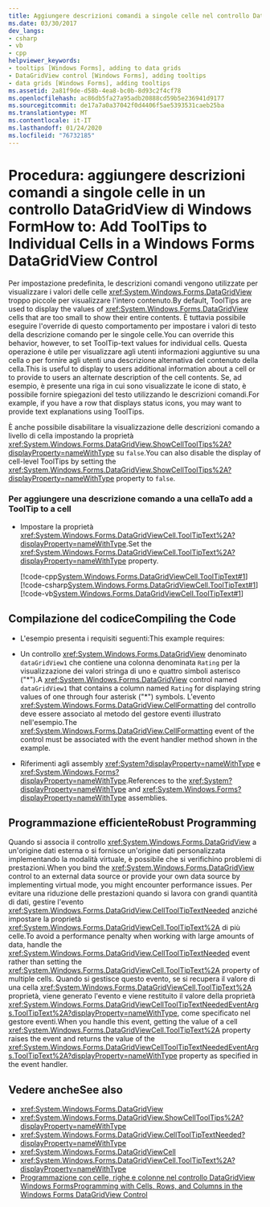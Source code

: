 ```yaml
---
title: Aggiungere descrizioni comandi a singole celle nel controllo DataGridView
ms.date: 03/30/2017
dev_langs:
- csharp
- vb
- cpp
helpviewer_keywords:
- tooltips [Windows Forms], adding to data grids
- DataGridView control [Windows Forms], adding tooltips
- data grids [Windows Forms], adding tooltips
ms.assetid: 2a81f9de-d58b-4ea8-bc0b-8d93c2f4cf78
ms.openlocfilehash: ac86db5fa27a95adb20888cd59b5e236941d9177
ms.sourcegitcommit: de17a7a0a37042f0d4406f5ae5393531caeb25ba
ms.translationtype: MT
ms.contentlocale: it-IT
ms.lasthandoff: 01/24/2020
ms.locfileid: "76732185"
---
```

# <a name="how-to-add-tooltips-to-individual-cells-in-a-windows-forms-datagridview-control"></a><span data-ttu-id="2d719-102">Procedura: aggiungere descrizioni comandi a singole celle in un controllo DataGridView di Windows Form</span><span class="sxs-lookup"><span data-stu-id="2d719-102">How to: Add ToolTips to Individual Cells in a Windows Forms DataGridView Control</span></span>
<span data-ttu-id="2d719-103">Per impostazione predefinita, le descrizioni comandi vengono utilizzate per visualizzare i valori delle celle <xref:System.Windows.Forms.DataGridView> troppo piccole per visualizzare l'intero contenuto.</span><span class="sxs-lookup"><span data-stu-id="2d719-103">By default, ToolTips are used to display the values of <xref:System.Windows.Forms.DataGridView> cells that are too small to show their entire contents.</span></span> <span data-ttu-id="2d719-104">È tuttavia possibile eseguire l'override di questo comportamento per impostare i valori di testo della descrizione comando per le singole celle.</span><span class="sxs-lookup"><span data-stu-id="2d719-104">You can override this behavior, however, to set ToolTip-text values for individual cells.</span></span> <span data-ttu-id="2d719-105">Questa operazione è utile per visualizzare agli utenti informazioni aggiuntive su una cella o per fornire agli utenti una descrizione alternativa del contenuto della cella.</span><span class="sxs-lookup"><span data-stu-id="2d719-105">This is useful to display to users additional information about a cell or to provide to users an alternate description of the cell contents.</span></span> <span data-ttu-id="2d719-106">Se, ad esempio, è presente una riga in cui sono visualizzate le icone di stato, è possibile fornire spiegazioni del testo utilizzando le descrizioni comandi.</span><span class="sxs-lookup"><span data-stu-id="2d719-106">For example, if you have a row that displays status icons, you may want to provide text explanations using ToolTips.</span></span>  
  
 <span data-ttu-id="2d719-107">È anche possibile disabilitare la visualizzazione delle descrizioni comando a livello di cella impostando la proprietà <xref:System.Windows.Forms.DataGridView.ShowCellToolTips%2A?displayProperty=nameWithType> su `false`.</span><span class="sxs-lookup"><span data-stu-id="2d719-107">You can also disable the display of cell-level ToolTips by setting the <xref:System.Windows.Forms.DataGridView.ShowCellToolTips%2A?displayProperty=nameWithType> property to `false`.</span></span>  
  
### <a name="to-add-a-tooltip-to-a-cell"></a><span data-ttu-id="2d719-108">Per aggiungere una descrizione comando a una cella</span><span class="sxs-lookup"><span data-stu-id="2d719-108">To add a ToolTip to a cell</span></span>  
  
- <span data-ttu-id="2d719-109">Impostare la proprietà <xref:System.Windows.Forms.DataGridViewCell.ToolTipText%2A?displayProperty=nameWithType>.</span><span class="sxs-lookup"><span data-stu-id="2d719-109">Set the <xref:System.Windows.Forms.DataGridViewCell.ToolTipText%2A?displayProperty=nameWithType> property.</span></span>  
  
     [!code-cpp[System.Windows.Forms.DataGridViewCell.ToolTipText#1](~/samples/snippets/cpp/VS_Snippets_Winforms/System.Windows.Forms.DataGridViewCell.ToolTipText/cpp/datagridviewcell.tooltiptext.cpp#1)]
     [!code-csharp[System.Windows.Forms.DataGridViewCell.ToolTipText#1](~/samples/snippets/csharp/VS_Snippets_Winforms/System.Windows.Forms.DataGridViewCell.ToolTipText/CS/datagridviewcell.tooltiptext.cs#1)]
     [!code-vb[System.Windows.Forms.DataGridViewCell.ToolTipText#1](~/samples/snippets/visualbasic/VS_Snippets_Winforms/System.Windows.Forms.DataGridViewCell.ToolTipText/VB/datagridviewcell.tooltiptext.vb#1)]  
  
## <a name="compiling-the-code"></a><span data-ttu-id="2d719-110">Compilazione del codice</span><span class="sxs-lookup"><span data-stu-id="2d719-110">Compiling the Code</span></span>  
  
- <span data-ttu-id="2d719-111">L'esempio presenta i requisiti seguenti:</span><span class="sxs-lookup"><span data-stu-id="2d719-111">This example requires:</span></span>  
  
- <span data-ttu-id="2d719-112">Un controllo <xref:System.Windows.Forms.DataGridView> denominato `dataGridView1` che contiene una colonna denominata `Rating` per la visualizzazione dei valori stringa di uno e quattro simboli asterisco ("\*").</span><span class="sxs-lookup"><span data-stu-id="2d719-112">A <xref:System.Windows.Forms.DataGridView> control named `dataGridView1` that contains a column named `Rating` for displaying string values of one through four asterisk ("\*") symbols.</span></span> <span data-ttu-id="2d719-113">L'evento <xref:System.Windows.Forms.DataGridView.CellFormatting> del controllo deve essere associato al metodo del gestore eventi illustrato nell'esempio.</span><span class="sxs-lookup"><span data-stu-id="2d719-113">The <xref:System.Windows.Forms.DataGridView.CellFormatting> event of the control must be associated with the event handler method shown in the example.</span></span>  
  
- <span data-ttu-id="2d719-114">Riferimenti agli assembly <xref:System?displayProperty=nameWithType> e <xref:System.Windows.Forms?displayProperty=nameWithType>.</span><span class="sxs-lookup"><span data-stu-id="2d719-114">References to the <xref:System?displayProperty=nameWithType> and <xref:System.Windows.Forms?displayProperty=nameWithType> assemblies.</span></span>  
  
## <a name="robust-programming"></a><span data-ttu-id="2d719-115">Programmazione efficiente</span><span class="sxs-lookup"><span data-stu-id="2d719-115">Robust Programming</span></span>  
 <span data-ttu-id="2d719-116">Quando si associa il controllo <xref:System.Windows.Forms.DataGridView> a un'origine dati esterna o si fornisce un'origine dati personalizzata implementando la modalità virtuale, è possibile che si verifichino problemi di prestazioni.</span><span class="sxs-lookup"><span data-stu-id="2d719-116">When you bind the <xref:System.Windows.Forms.DataGridView> control to an external data source or provide your own data source by implementing virtual mode, you might encounter performance issues.</span></span> <span data-ttu-id="2d719-117">Per evitare una riduzione delle prestazioni quando si lavora con grandi quantità di dati, gestire l'evento <xref:System.Windows.Forms.DataGridView.CellToolTipTextNeeded> anziché impostare la proprietà <xref:System.Windows.Forms.DataGridViewCell.ToolTipText%2A> di più celle.</span><span class="sxs-lookup"><span data-stu-id="2d719-117">To avoid a performance penalty when working with large amounts of data, handle the <xref:System.Windows.Forms.DataGridView.CellToolTipTextNeeded> event rather than setting the <xref:System.Windows.Forms.DataGridViewCell.ToolTipText%2A> property of multiple cells.</span></span> <span data-ttu-id="2d719-118">Quando si gestisce questo evento, se si recupera il valore di una cella <xref:System.Windows.Forms.DataGridViewCell.ToolTipText%2A> proprietà, viene generato l'evento e viene restituito il valore della proprietà <xref:System.Windows.Forms.DataGridViewCellToolTipTextNeededEventArgs.ToolTipText%2A?displayProperty=nameWithType>, come specificato nel gestore eventi.</span><span class="sxs-lookup"><span data-stu-id="2d719-118">When you handle this event, getting the value of a cell <xref:System.Windows.Forms.DataGridViewCell.ToolTipText%2A> property raises the event and returns the value of the <xref:System.Windows.Forms.DataGridViewCellToolTipTextNeededEventArgs.ToolTipText%2A?displayProperty=nameWithType> property as specified in the event handler.</span></span>  
  
## <a name="see-also"></a><span data-ttu-id="2d719-119">Vedere anche</span><span class="sxs-lookup"><span data-stu-id="2d719-119">See also</span></span>

- <xref:System.Windows.Forms.DataGridView>
- <xref:System.Windows.Forms.DataGridView.ShowCellToolTips%2A?displayProperty=nameWithType>
- <xref:System.Windows.Forms.DataGridView.CellToolTipTextNeeded?displayProperty=nameWithType>
- <xref:System.Windows.Forms.DataGridViewCell>
- <xref:System.Windows.Forms.DataGridViewCell.ToolTipText%2A?displayProperty=nameWithType>
- [<span data-ttu-id="2d719-120">Programmazione con celle, righe e colonne nel controllo DataGridView Windows Forms</span><span class="sxs-lookup"><span data-stu-id="2d719-120">Programming with Cells, Rows, and Columns in the Windows Forms DataGridView Control</span></span>](programming-with-cells-rows-and-columns-in-the-datagrid.md)
